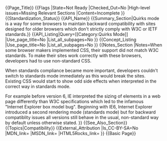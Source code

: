 {{Page_Title}}
{{Flags
|State=Not Ready
|Checked_Out=No
|High-level issues=Missing Relevant Sections
|Content=Incomplete
}}
{{Standardization_Status}}
{{API_Name}}
{{Summary_Section|Quirks mode is a way for some browsers to maintain backward compatibility with sites designed for older browsers which don't strictly comply with W3C or IETF standards.}}
{{API_Listing|Query=[[Category:Quirks Mode]]
|Use_page_title=No
|List_all_subpages=No
}}
{{Concept_Listing
|Use_page_title=No
|List_all_subpages=No
}}
{{Notes_Section
|Notes=When some browser makers implemented CSS, their support did not match W3C standards. To make their sites work correctly with these browsers, developers had to use non-standard CSS. 

When standards compliance became more important, developers couldn't switch to standards mode immediately as this would break the sites. Existing CSS would start to show odd side effects when interpreted in the correct way in standards mode.

For example before version 6, IE interpreted the sizing of elements in a web page differently than W3C specifications which led to the infamous "Internet Explorer box model bug". Beginning with IE6, Internet Explorer introduced a second rendering mode (standards mode) but for backward compatiblity issues all versions still behave in the usual, non-standard way by default unless otherwise stated.
}}
{{See_Also_Section}}
{{Topics|Compatibility}}
{{External_Attribution
|Is_CC-BY-SA=No
|MDN_link=
|MSDN_link=
|HTML5Rocks_link=
}}
{{Basic Page}}